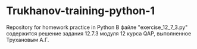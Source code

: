 # Trukhanov-training-python-1
Repository for homework practice in Python 
В файле "exercise_12_7_3.py" содержится решение задания 12.7.3 модуля 12 курса QAP, выполненное Трухановым А.Г.
